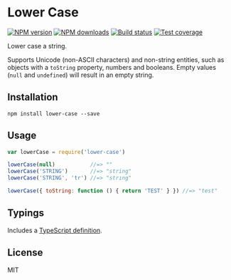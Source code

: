 # Lower Case

[![NPM version][npm-image]][npm-url]
[![NPM downloads][downloads-image]][downloads-url]
[![Build status][travis-image]][travis-url]
[![Test coverage][coveralls-image]][coveralls-url]

Lower case a string.

Supports Unicode (non-ASCII characters) and non-string entities, such as objects with a `toString` property, numbers and
booleans. Empty values (`null` and `undefined`) will result in an empty string.

## Installation

```
npm install lower-case --save
```

## Usage

```js
var lowerCase = require('lower-case')

lowerCase(null)           //=> ""
lowerCase('STRING')       //=> "string"
lowerCase('STRING', 'tr') //=> "strıng"

lowerCase({ toString: function () { return 'TEST' } }) //=> "test"
```

## Typings

Includes a [TypeScript definition](lower-case.d.ts).

## License

MIT

[npm-image]: https://img.shields.io/npm/v/lower-case.svg?style=flat

[npm-url]: https://npmjs.org/package/lower-case

[downloads-image]: https://img.shields.io/npm/dm/lower-case.svg?style=flat

[downloads-url]: https://npmjs.org/package/lower-case

[travis-image]: https://img.shields.io/travis/blakeembrey/lower-case.svg?style=flat

[travis-url]: https://travis-ci.org/blakeembrey/lower-case

[coveralls-image]: https://img.shields.io/coveralls/blakeembrey/lower-case.svg?style=flat

[coveralls-url]: https://coveralls.io/r/blakeembrey/lower-case?branch=master
